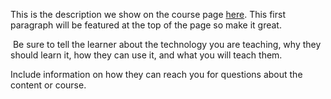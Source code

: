 This is the description we show on the course page [here](https://lab.github.com/NithiyaShekhar/nithiyashekhar.github.io). This first paragraph will be featured at the top of the page so make it great.
​

​
Be sure to tell the learner about the technology you are teaching, why they should learn it, how they can use it, and what you will teach them.
​


Include information on how they can reach you for questions about the content or course. 